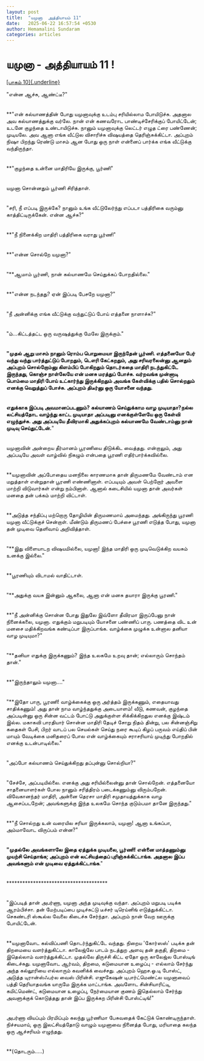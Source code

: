 ```yaml
---
layout: post
title:  "யமுனா  அத்தியாயம் 11"
date:   2025-06-22 16:57:54 +0530
author: Hemamalini Sundaram
categories: articles
---
```


#  யமுனா - அத்தியாயம் 11 ! 

[[பாகம்
10]{.underline}](https://tamil.momspresso.com/parenting/aa71bb9e323d44a5b589be0617593389/article/ymunnnaa-attiyaaym-10-da2jfutw5ro8?utm_source=AD_Whatsapp_Share&utm_medium=Share_Android)

\"என்ன ஆச்சு, ஆண்ட்டீ?\"\
\
\
**\"என் கல்யாணத்தின் போது யமுனாவுக்கு உடம்பு சரியில்லாம போயிடுச்சு. அதனால அவ
கல்யாணத்துக்கு வர்லே. நான் என் கணவரோட பாண்டிச்சேரிக்குப் போயிட்டேன்; உடனே குழந்தை
உண்டாயிடுச்சு. நானும் யமுனாவுக்கு லெட்டர் எழுத ட்ரை பண்ணேன்; முடியலே. அவ ஆனா எங்க
வீட்டுல விசாரிச்சு விஷயத்தை தெரிஞ்சுக்கிட்டா. அப்புறம் நிஷா பிறந்து ரெண்டு மாசம் ஆன
போது ஒரு நாள் என்னைப் பார்க்க எங்க வீட்டுக்கு வந்திருந்தா.\
\
\
**\"குழந்தை உன்னை மாதிரியே இருக்கு, பூர்ணி\"\
\
\
யமுனா சொன்னதும் பூர்ணி சிரித்தாள்.\
\
\
\"சரி, நீ எப்படி இருக்கே? நானும் உங்க வீட்டுலேர்ந்து எப்படா பத்திரிகை வரும்னு
காத்திட்டிருக்கேன். என்ன ஆச்சு?\"\
\
\
**\"நீ நினைக்கிற மாதிரி பத்திரிகை வராது பூர்ணி\"\
\
\
**\"என்ன சொல்றே யமுனா?\"\
\
\
\"**ஆமாம் பூர்ணி, நான் கல்யாணமே செய்துக்கப் போறதில்லை.\"\
\
\
**\"என்ன நடந்தது? ஏன் இப்படி பேசறே யமுனா?\"\
\
\
\"நீ அன்னிக்கு எங்க வீட்டுக்கு வந்துட்டுப் போய் எத்தனை நாளாச்சு?\"\
\
\
\"ம்\...கிட்டத்தட்ட ஒரு வருஷத்துக்கு மேலே இருக்கும்.\"\
\
\
**\"முதல் ஆறு மாசம் நானும் ரொம்ப பொறுமையா இருந்தேன் பூர்ணி. எத்தனையோ பேர் வந்து
வந்து பார்த்துட்டுப் போறதும், டௌரி கேட்கறதும், அது சரிவரலைன்னு ஆனதும் அப்புறம்
சொல்றோம்னு கிளம்பிப் போகிறதும் தொடர்கதை மாதிரி நடந்துகிட்டே இருந்தது, கொஞ்ச
நாள்லேயே என் மனசு மரத்துப் போச்சு. வர்றவங்க முன்னாடி பொம்மை மாதிரி போய் உட்கார்ந்து
இருக்கிறதும் அவங்க கேள்விக்கு பதில் சொல்றதும் எனக்கு வெறுத்துப் போச்சு. அப்புறம்
திடீர்னு ஒரு யோசனை வந்தது.\
\
\
எதுக்காக இப்படி அவமானப்படணும்? கல்யாணம் செய்துக்காம வாழ முடியாதா?நல்ல லட்சியத்தோட
வாழ்ந்து காட்ட முடியாதா அப்படினு எனக்குள்ளேயே ஒரு கேள்வி எழுந்துச்சு. அது அப்படியே
தீவிரமாகி அதுக்கப்புறம் கல்யாணமே வேண்டாம்னு நான் முடிவு செய்துட்டேன்.**\"\
\
\
யமுனாவின் அன்றைய தீர்மானம் பூரணியை திடுக்கிட வைத்தது. என்றாலும், அது அப்படியே அவள்
வாழ்வில் நிகழும் என்பதை பூரணி எதிர்பார்க்கவில்லை.\
\
\
**யமுனாவின் அப்போதைய மனநிலை காரணமாக தான் திருமணமே வேண்டாம் என மறுத்தாள் என்றுதான்
பூரணி எண்ணினாள். எப்படியும் அவள் பெற்றோர் அவளை மாற்றி விடுவார்கள் என்று நம்பினாள்.
ஆனால் கடைசியில் யமுனா தான் அவர்கள் மனதை தன் பக்கம் மாற்றி விட்டாள்.\
\
\
**அடுத்த சந்திப்பு மற்றொரு தோழியின் திருமணமாய் அமைந்தது. அங்கிருந்து பூரணி யமுனா
வீட்டுக்குச் சென்றாள். மீண்டும் திருமணப் பேச்சை பூரணி எடுத்த போது, யமுனா தன் முடிவை
தெளிவாய் அறிவித்தாள்.\
\
\
\"**இது விளையாடற விஷயமில்லை, யமுனா! இந்த மாதிரி ஒரு முடிவெடுக்கிற வயசும்
உனக்கு இல்லை.\"\
\
\
**பூரணியும் விடாமல் வாதிட்டாள்.\
\
\
\"**அதுக்கு வயசு இன்னும் ஆகலை, ஆனா என் மனசு தயாரா இருக்கு பூரணி.\"\
\
\
**\"நீ அன்னிக்கு சொன்ன போது இதுலே இவ்ளோ தீவிரமா இருப்பேனு நான் நினைக்கலை, யமுனா.
எதுக்கும் மறுபடியும் யோசனை பண்ணிப் பாரு. பணத்தை விட உன் மனசை மதிக்கிறவங்க கண்டிப்பா
இருப்பாங்க. வாழ்க்கை முழுக்க உன்னால தனியா வாழ முடியுமா?\"\
\
\
\"**தனியா எதுக்கு இருக்கணும்? இந்த உலகமே உறவு தான்; எல்லாரும் சொந்தம் தான்.\"\
\
\
**\"இருந்தாலும் யமுனா\....\"\
\
\
\"**இதோ பாரு, பூரணி! வாழ்க்கைக்கு ஒரு அர்த்தம் இருக்கணும், எதையாவது சாதிக்கணும்!
அது தான் நாம வாழ்ந்ததுக்கு அடையாளம்! வீடு, கணவன், குழந்தை அப்படின்னு ஒரு சின்ன வட்டம்
போட்டு அதுக்குள்ள சிக்கிக்கிறதுல எனக்கு இஷ்டம் இல்ல. மகாகவி பாரதியார் சொன்ன மாதிரி
தேடிச் சோறு நிதம் தின்று, பல சின்னஞ்சிறு கதைகள் பேசி, பிறர் வாடப் பல செயல்கள்
செய்து நரை கூடிப் கிழப் பருவம் எய்திப் பின் மாயும் வேடிக்கை மனிதரைப் போல என்
வாழ்க்கையும் சராசரியாய் முடிந்து போறதில் எனக்கு உடன்பாடில்லை.\"\
\
\
\"அப்போ கல்யாணம் செய்துக்கிறது தப்புன்னு சொல்றியா?\"\
\
\
\"சேச்சே, அப்படியில்லை. எனக்கு அது சரியில்லைன்னு தான் சொல்றேன். எத்தனையோ
சாதனையாளர்கள் போல நானும் சரித்திரம் படைக்கணும்னு விரும்பறேன். விவேகானந்தர் மாதிரி,
அன்னை தெரசா மாதிரி சமுதாயத்துக்காக வாழ ஆசைப்படறேன்; அவங்களுக்கு இந்த உலகமே சொந்த
குடும்பமா தானே இருந்தது.\"\
\
\
**\"நீ சொல்றது உன் வரையில சரியா இருக்கலாம், யமுனா! ஆனா உங்கப்பா, அம்மாவோட
விருப்பம் என்ன?\"\
\
\
**\"முதல்லே அவங்களாலே இதை ஏத்துக்க முடியலை, பூர்ணி! என்னை மாத்தணும்னு முயற்சி
செய்தாங்க; அப்புறம் என் லட்சியத்தைப் புரிஞ்சுக்கிட்டாங்க. அதனால இப்ப அவங்களும் என்
முடிவை ஏத்துக்கிட்டாங்க**.\"\
\
\
\*\*\*\*\*\*\*\*\*\*\*\*\*\*\*\*\*\*\*\*\*\*\*\*\*\*\*\*\*\*\*\*\*\*\*\*\*\*\
\
\
\"இப்படித் தான் அபர்ணா, யமுனா அந்த முடிவுக்கு வந்தா. அப்புறம் மறுபடி படிக்க
ஆரம்பிச்சா. தன் மேற்படிப்பை முடிச்சுட்டு டீச்சர் டிரெய்னிங் எடுத்துக்கிட்டா. செகண்டரி
ஸ்கூல்ல வேலை கிடைச்சு சேர்ந்தா. அப்புறம் நான் வேற ஊருக்கு போயிட்டேன்.\
\
\
**யமுனாவோட கல்விப்பணி தொடர்ந்துகிட்டே வந்தது. நிறைய \'கோர்ஸஸ்\' படிக்சு தன்
திறமையை வளர்த்துகிட்டா. காலேஜ்லே பாடம் நடத்துற அளவு தன் தகுதி, திறமை - இதெல்லாம்
வளர்த்துக்கிட்டா. முதல்லே திருச்சி கிட்ட ஏதோ ஒரு காலேஜ்ல போஸ்டிங் கிடைச்சுது.
யமுனாவோட ஆர்வம், திறமை, கடுமையான உழைப்பு - எல்லாம் சேர்ந்து அந்த கல்லூரியை
எல்லாரும் கவனிக்க் வைச்சது. அப்புறம் ஹெச.ஓ.டி போஸ்ட், அடுத்த டிரான்ஸ்ஃபர்ல வைஸ்
பிரின்சி. எஜுகேஷன் டிபார்ட்மெண்ட்ல யமுனாவைப் பத்தி தெரியாதவங்க யாருமே இருக்க
மாட்டாங்க. அவளோட சின்சியாரிட்டி, கமிட்மெண்ட், கடுமையான உழைப்பு, நேர்மையான குணம்
இதெல்லாம் சேர்ந்து அவளுக்குக் கொடுத்தது தான் இப்ப இருக்கற பிரின்சி போஸ்ட்டிங்!\"\
\
\
அபர்ணா வியப்பும் பிரமிப்பும் கலந்து பூர்ணிமா பேசுவதைக் கேட்டுக் கொண்டிருந்தாள்.
நிச்சயமாய், ஒரு இலட்சியத்தோடு வாழும் யமுனாவை நினைத்த போது, மரியாதை கலந்த ஒரு
ஆச்சரியம் எழுந்தது.\
\
\
**(தொடரும்\.....)
